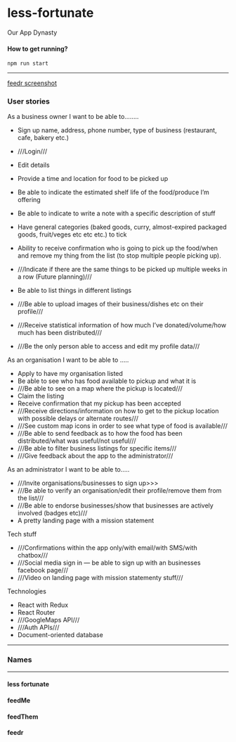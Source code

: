 # less-fortunate
Our App Dynasty

#### How to get running?

```
npm run start
```

----

[feedr screenshot](https://github.com/james-inglis-01/feedr/public/images/feedr-1.copy.pdf)

### User stories

As a business owner I want to be able to……..

- Sign up name, address, phone number, type of business (restaurant, cafe, bakery etc.)

- ///Login///
- Edit details
- Provide a time and location for food to be picked up
- Be able to indicate the estimated shelf life of the food/produce I’m offering
- Be able to indicate to write a note with a specific description of stuff
- Have general categories (baked goods, curry, almost-expired packaged goods, fruit/veges etc etc etc.) to tick
- Ability to receive confirmation who is going to pick up the food/when and remove my thing from the list (to stop multiple people picking up).
- ///Indicate if there are the same things to be picked up multiple weeks in a row (Future planning)///
- Be able to list things in different listings
- ///Be able to upload images of their business/dishes etc on their profile///
- ///Receive statistical information of how much I’ve donated/volume/how much has been distributed///
- ///Be the only person able to access and edit my profile data///

As an organisation I want to be able to …..

- Apply to have my organisation listed
- Be able to see who has food available to pickup and what it is
- ///Be able to see on a map where the pickup is located///
- Claim the listing
- Receive confirmation that my pickup has been accepted
- ///Receive directions/information on how to get to the pickup location with possible delays or alternate routes///
- ///See custom map icons in order to see what type of food is available///
- ///Be able to send feedback as to how the food has been distributed/what was useful/not useful///
- ///Be able to filter business listings for specific items///
- ///Give feedback about the app to the administrator///


As an administrator I want to be able to…..

- ///Invite organisations/businesses to sign up>>>
- ///Be able to verify an organisation/edit their profile/remove them from the list///
- ///Be able to endorse businesses/show that businesses are actively involved (badges etc)///
- A pretty landing page with a mission statement

Tech stuff

- ///Confirmations within the app only/with email/with SMS/with chatbox///
- ///Social media sign in — be able to sign up with an businesses facebook page///
- ///Video on landing page with mission statementy stuff///


Technologies

- React with Redux
- React Router
- ///GoogleMaps API///
- ///Auth APIs///
- Document-oriented database

----

### Names

-----
#### less fortunate
#### feedMe
#### feedThem
#### feedr
